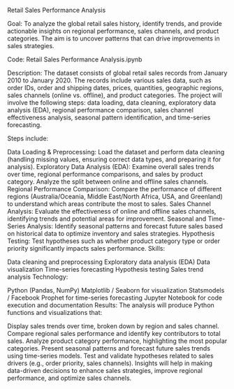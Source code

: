 Retail Sales Performance Analysis

Goal:
To analyze the global retail sales history, identify trends, and provide actionable insights on regional performance, sales channels, and product categories. The aim is to uncover patterns that can drive improvements in sales strategies.

Code:
Retail Sales Performance Analysis.ipynb

Description:
The dataset consists of global retail sales records from January 2010 to January 2020. The records include various sales data, such as order IDs, order and shipping dates, prices, quantities, geographic regions, sales channels (online vs. offline), and product categories. The project will involve the following steps: data loading, data cleaning, exploratory data analysis (EDA), regional performance comparison, sales channel effectiveness analysis, seasonal pattern identification, and time-series forecasting.

Steps include:

Data Loading & Preprocessing:
Load the dataset and perform data cleaning (handling missing values, ensuring correct data types, and preparing it for analysis).
Exploratory Data Analysis (EDA):
Examine overall sales trends over time, regional performance comparisons, and sales by product category. Analyze the split between online and offline sales channels.
Regional Performance Comparison:
Compare the performance of different regions (Australia/Oceania, Middle East/North Africa, USA, and Greenland) to understand which areas contribute the most to sales.
Sales Channel Analysis:
Evaluate the effectiveness of online and offline sales channels, identifying trends and potential areas for improvement.
Seasonal and Time-Series Analysis:
Identify seasonal patterns and forecast future sales based on historical data to optimize inventory and sales strategies.
Hypothesis Testing:
Test hypotheses such as whether product category type or order priority significantly impacts sales performance.
Skills:

Data cleaning and preprocessing
Exploratory data analysis (EDA)
Data visualization
Time-series forecasting
Hypothesis testing
Sales trend analysis
Technology:

Python (Pandas, NumPy)
Matplotlib / Seaborn for visualization
Statsmodels / Facebook Prophet for time-series forecasting
Jupyter Notebook for code execution and documentation
Results:
The analysis will produce Python functions and visualizations that:

Display sales trends over time, broken down by region and sales channel.
Compare regional sales performance and identify key contributors to total sales.
Analyze product category performance, highlighting the most popular categories.
Present seasonal patterns and forecast future sales trends using time-series models.
Test and validate hypotheses related to sales drivers (e.g., order priority, sales channels).
Insights will help in making data-driven decisions to enhance sales strategies, improve regional performance, and optimize sales channels.
